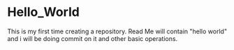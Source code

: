 # Hello_World
This is my first time creating a repository. Read Me will contain "hello world" and i will be doing commit on it and other basic operations.
